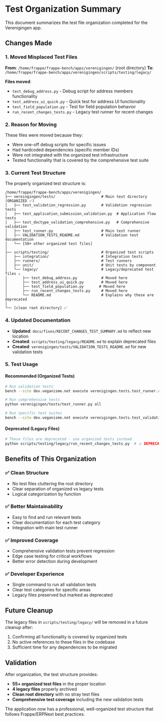 # Test Organization Summary

This document summarizes the test file organization completed for the Verenigingen app.

## Changes Made

### 1. Moved Misplaced Test Files

**From**: `/home/frappe/frappe-bench/apps/verenigingen/` (root directory)
**To**: `/home/frappe/frappe-bench/apps/verenigingen/scripts/testing/legacy/`

**Files moved**:
- `test_debug_address.py` - Debug script for address members functionality
- `test_address_ui_quick.py` - Quick test for address UI functionality  
- `test_field_population.py` - Test for field population behavior
- `run_recent_changes_tests.py` - Legacy test runner for recent changes

### 2. Reason for Moving

These files were moved because they:
- Were one-off debug scripts for specific issues
- Had hardcoded dependencies (specific member IDs)
- Were not integrated with the organized test infrastructure
- Tested functionality that is covered by the comprehensive test suite

### 3. Current Test Structure

The properly organized test structure is:

```
/home/frappe/frappe-bench/apps/verenigingen/
├── vereingingen/tests/                     # Main test directory (ORGANIZED ✅)
│   ├── test_validation_regression.py       # Validation regression tests
│   ├── test_application_submission_validation.py  # Application flow tests
│   ├── test_doctype_validation_comprehensive.py   # Comprehensive validation
│   ├── test_runner.py                      # Main test runner
│   ├── VALIDATION_TESTS_README.md          # Validation test documentation
│   └── [50+ other organized test files]
│
├── scripts/testing/                        # Organized test scripts
│   ├── integration/                        # Integration tests
│   ├── runners/                            # Test runners
│   ├── unit/                               # Unit tests by component
│   └── legacy/                             # Legacy/deprecated test files ⚠️
│       ├── test_debug_address.py           # Moved here
│       ├── test_address_ui_quick.py        # Moved here
│       ├── test_field_population.py       # Moved here
│       ├── run_recent_changes_tests.py     # Moved here
│       └── README.md                       # Explains why these are deprecated
│
└── [clean root directory] ✅
```

### 4. Updated Documentation

- **Updated**: `docs/fixes/RECENT_CHANGES_TEST_SUMMARY.md` to reflect new location
- **Created**: `scripts/testing/legacy/README.md` to explain deprecated files
- **Created**: `verenigingen/tests/VALIDATION_TESTS_README.md` for new validation tests

### 5. Test Usage

#### Recommended (Organized Tests)
```bash
# Run validation tests
bench --site dev.veganisme.net execute verenigingen.tests.test_runner.run_validation_tests

# Run comprehensive tests
python verenigingen/tests/test_runner.py all

# Run specific test suites
bench --site dev.veganisme.net execute verenigingen.tests.test_validation_regression.run_validation_regression_suite
```

#### Deprecated (Legacy Files)
```bash
# These files are deprecated - use organized tests instead
python scripts/testing/legacy/run_recent_changes_tests.py  # ⚠️ DEPRECATED
```

## Benefits of This Organization

### ✅ **Clean Structure**
- No test files cluttering the root directory
- Clear separation of organized vs legacy tests
- Logical categorization by function

### ✅ **Better Maintainability**
- Easy to find and run relevant tests
- Clear documentation for each test category
- Integration with main test runner

### ✅ **Improved Coverage**
- Comprehensive validation tests prevent regression
- Edge case testing for critical workflows
- Better error detection during development

### ✅ **Developer Experience**
- Single command to run all validation tests
- Clear test categories for specific areas
- Legacy files preserved but marked as deprecated

## Future Cleanup

The legacy files in `scripts/testing/legacy/` will be removed in a future cleanup after:
1. Confirming all functionality is covered by organized tests
2. No active references to these files in the codebase
3. Sufficient time for any dependencies to be migrated

## Validation

After organization, the test structure provides:
- **55+ organized test files** in the proper location
- **4 legacy files** properly archived
- **Clean root directory** with no stray test files
- **Comprehensive test coverage** including the new validation tests

The application now has a professional, well-organized test structure that follows Frappe/ERPNext best practices.